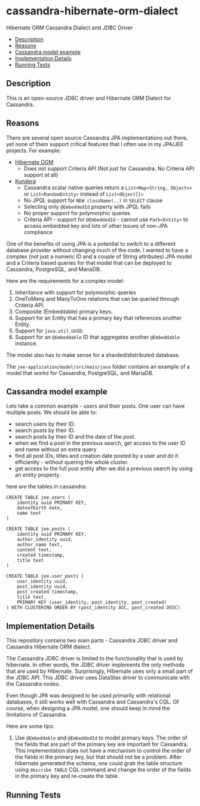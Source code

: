 # cassandra-hibernate-orm-dialect
Hibernate ORM Cassandra Dialect and JDBC Driver

* [Description](README.md#description)
* [Reasons](README.md#reasons)
* [Cassandra model example](README.md#cassandra-model-example)
* [Implementation Details](README.md#implementation-details)
* [Running Tests](README.md#running-tests)

## Description
This is an open-source JDBC driver and Hibernate ORM Dialect for Cassandra.

## Reasons
There are several open source Cassandra JPA implementations out there,
yet none of them support critical features that I often use in my
JPA/JEE projects. For example:

* [Hibernate OGM](https://github.com/hibernate/hibernate-ogm-cassandra)
	* Does not support Criteria API (Not just for Cassandra. No Criteria API support at all)
* [Kundera](https://github.com/Impetus/Kundera)
	* Cassandra scalar native queries return a ``List<Map<String, Object>>`` or ``List<RandomEntity>`` instead of ``List<Object[]>``
	* No JPQL support for ``NEW className(..)`` in ``SELECT`` clause
	* Selecting only ``@EmbeddedId`` property with JPQL fails
	* No proper support for polymorphic queries
	* Criteria API - support for ``@EmbeddedId`` - cannot use ``Path<Entity>`` to access embedded key 
	and lots of other issues of non-JPA compliance

One of the benefits of using JPA is a potential to switch to a
different database provider without changing much of the code. I
wanted to have a complex (not just a numeric ID and a couple of String
attributes) JPA model and a Criteria based queries for that model that
can be deployed to Cassandra, PostgreSQL, and MariaDB.

Here are the requirements for a complex model:

1. Inheritance with support for polymorphic queries
2. OneToMany and ManyToOne relations that can be queried through Criteria API.
3. Composite (Embeddable) primary keys.
4. Support for an Entity that has a primary key that references another Entity.
5. Support for ``java.util.UUID``.
6. Support for an ``@Embeddable`` ID that aggregates another
``@Embeddable`` instance.


The model also has to make sense for a sharded/distributed database.

The ``jee-application/model/src/main/java`` folder contains an example
of a model that works for Cassandra, PostgreSQL, and MariaDB.

## Cassandra model example

Lets take a common example - users and their posts.
One user can have multiple posts. We should be able to:
* search users by their ID.
* search posts by their ID.
* search posts by their ID and the date of the post.
* when we find a post in the previous search, get access to the user ID and name without an extra query
* find all post IDs, titles and creation date posted by a user and do it efficiently - without quering the whole cluster.
* get access to the full post entity after we did a previous search by using an entity property.

here are the tables in cassandra:

```
CREATE TABLE jee.users (
    identity uuid PRIMARY KEY,
    dateofbirth date,
    name text
)
```

```
CREATE TABLE jee.posts (
    identity uuid PRIMARY KEY,
    author_identity uuid,
    author_name text,
    content text,
    created timestamp,
    title text
)
```

```
CREATE TABLE jee.user_posts (
    user_identity uuid,
    post_identity uuid,
    post_created timestamp,
    title text,
    PRIMARY KEY (user_identity, post_identity, post_created)
) WITH CLUSTERING ORDER BY (post_identity ASC, post_created DESC)
```


## Implementation Details

This repository contains two main parts - Cassandra JDBC driver and
Cassandra Hibernate ORM dialect.

The Cassandra JDBC driver is limited to the functionality that is used
by hibernate. In other words, the JDBC driver
implements the only methods that are used by Hibernate. Surprisingly,
Hibernate uses only a small part of the JDBC API.
This JDBC driver uses DataStax driver to communicate with the Cassandra nodes.

Even though JPA was designed to be used primarily with relational
databases, it still works well
with Cassandra and Cassandra's CQL.
Of course, when designing a JPA model, one should keep in mind the
limitations of Cassandra.

Here are some tips:
1. Use ``@Embeddable`` and ``@EmbeddedId`` to model primary keys. The
order of the fields that are part of the primary
key are important for Cassandra. This implementation does not have a
mechanism to control the order of the fields
in the primary key, but that should not be a problem. After hibernate
generated the schema, one could grab the table
structure using ``describe TABLE`` CQL command and change the order of
the fields in the primary key and re-create
the table.

## Running Tests


